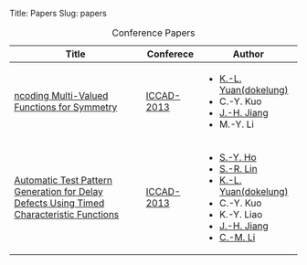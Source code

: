 Title: Papers
Slug: papers

<table class="uk-table uk-table-striped">
    <caption> Conference Papers </caption>
    <thead>
    <tr>
        <th> Title </th>
        <th> Conferece </th>
        <th> Author </th>
    </tr>
    </thead>
    <tbody>
        <tr>
            <td>
                <a href="http://alcom.ee.ntu.edu.tw/publications/iccad13-symm.pdf"> ncoding Multi-Valued Functions for Symmetry </a>
            </td>
            <td><a href="https://iccad.com/"> ICCAD-2013 </a></td>
            <td>
                <ul>
                    <li><a href="http://dokelung.me/pages/about-me/"> K.-L. Yuan(dokelung) </a></li>
                    <li> C.-Y. Kuo </li>
                    <li><a href="http://cc.ee.ntu.edu.tw/~jhjiang/"> J.-H. Jiang </a></li>
                    <li> M.-Y. Li </li>
                </ul>
            </td>
        </tr>
        <tr>
            <td>
                <a href="http://alcom.ee.ntu.edu.tw/publications/iccad13-delaytest.pdf">
                    Automatic Test Pattern Generation for Delay Defects Using Timed Characteristic Functions
                </a>
            </td>
            <td><a href="https://iccad.com/"> ICCAD-2013 </a></td>
            <td>
                <ul>
                    <li><a href="https://www.linkedin.com/in/shin-yann-ho-71690ba9/"> S.-Y. Ho </a></li>
                    <li><a href="https://www.linkedin.com/in/%E7%A2%A9%E7%B4%9D-%E6%9E%97-126b2682/"> S.-R. Lin </a></li>
                    <li><a href="http://dokelung.me/pages/about-me/"> K.-L. Yuan(dokelung) </a></li>
                    <li> C.-Y. Kuo </li>
                    <li> K.-Y. Liao </li>
                    <li><a href="http://cc.ee.ntu.edu.tw/~jhjiang/"> J.-H. Jiang </a></li>
                    <li><a href="http://cc.ee.ntu.edu.tw/~cmli/"> C.-M. Li </a></li>
                </ul>
            </td>
        </tr>
    </tbody>
</table>
